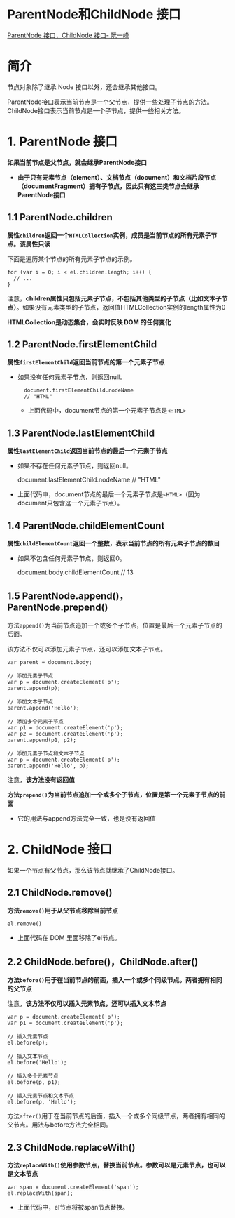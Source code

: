 # ParentNode和ChildNode 接口
[ParentNode 接口，ChildNode 接口- 阮一峰](https://wangdoc.com/javascript/dom/parentnode.html)

# 简介

节点对象除了继承 Node 接口以外，还会继承其他接口。

ParentNode接口表示当前节点是一个父节点，提供一些处理子节点的方法。ChildNode接口表示当前节点是一个子节点，提供一些相关方法。

# 1. ParentNode 接口

**如果当前节点是父节点，就会继承ParentNode接口**

- **由于只有元素节点（element）、文档节点（document）和文档片段节点（documentFragment）拥有子节点，因此只有这三类节点会继承ParentNode接口**

## 1.1 ParentNode.children

**属性`children`返回一个`HTMLCollection`实例，成员是当前节点的所有元素子节点。该属性只读**

下面是遍历某个节点的所有元素子节点的示例。

	for (var i = 0; i < el.children.length; i++) {
	  // ...
	}

注意，**children属性只包括元素子节点，不包括其他类型的子节点（比如文本子节点）**。如果没有元素类型的子节点，返回值HTMLCollection实例的length属性为0

**HTMLCollection是动态集合，会实时反映 DOM 的任何变化**

## 1.2 ParentNode.firstElementChild

**属性`firstElementChild`返回当前节点的第一个元素子节点**

- 如果没有任何元素子节点，则返回null。

		document.firstElementChild.nodeName
		// "HTML"

	- 上面代码中，document节点的第一个元素子节点是`<HTML>`

## 1.3 ParentNode.lastElementChild
**属性`lastElementChild`返回当前节点的最后一个元素子节点**

- 如果不存在任何元素子节点，则返回null。


	document.lastElementChild.nodeName
	// "HTML"

- 上面代码中，document节点的最后一个元素子节点是`<HTML>`（因为document只包含这一个元素子节点）。

## 1.4 ParentNode.childElementCount
**属性`childElementCount`返回一个整数，表示当前节点的所有元素子节点的数目**

- 如果不包含任何元素子节点，则返回0。


	document.body.childElementCount // 13


## 1.5 ParentNode.append()，ParentNode.prepend()

方法`append()`为当前节点追加一个或多个子节点，位置是最后一个元素子节点的后面。

该方法不仅可以添加元素子节点，还可以添加文本子节点。

	var parent = document.body;
	
	// 添加元素子节点
	var p = document.createElement('p');
	parent.append(p);
	
	// 添加文本子节点
	parent.append('Hello');
	
	// 添加多个元素子节点
	var p1 = document.createElement('p');
	var p2 = document.createElement('p');
	parent.append(p1, p2);
	
	// 添加元素子节点和文本子节点
	var p = document.createElement('p');
	parent.append('Hello', p);

注意，**该方法没有返回值**

**方法`prepend()`为当前节点追加一个或多个子节点，位置是第一个元素子节点的前面**

- 它的用法与append方法完全一致，也是没有返回值

# 2. ChildNode 接口
如果一个节点有父节点，那么该节点就继承了ChildNode接口。

## 2.1 ChildNode.remove()
**方法`remove()`用于从父节点移除当前节点**

	el.remove()

- 上面代码在 DOM 里面移除了el节点。

## 2.2 ChildNode.before()，ChildNode.after()
**方法`before()`用于在当前节点的前面，插入一个或多个同级节点。两者拥有相同的父节点**

注意，**该方法不仅可以插入元素节点，还可以插入文本节点**

	var p = document.createElement('p');
	var p1 = document.createElement('p');
	
	// 插入元素节点
	el.before(p);
	
	// 插入文本节点
	el.before('Hello');
	
	// 插入多个元素节点
	el.before(p, p1);
	
	// 插入元素节点和文本节点
	el.before(p, 'Hello');

方法`after()`用于在当前节点的后面，插入一个或多个同级节点，两者拥有相同的父节点。用法与before方法完全相同。

## 2.3 ChildNode.replaceWith()
**方法`replaceWith()`使用参数节点，替换当前节点。参数可以是元素节点，也可以是文本节点**

	var span = document.createElement('span');
	el.replaceWith(span);

- 上面代码中，el节点将被span节点替换。